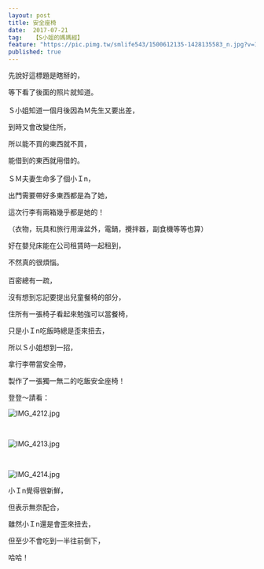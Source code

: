 ```yaml
---
layout: post
title: 安全座椅
date:  2017-07-21
tag:   【S小姐的媽媽經】
feature: "https://pic.pimg.tw/smlife543/1500612135-1428135583_n.jpg?v=1500612140"
published: true 
---
```

<p>先說好這標題是瞎掰的，</p>

<p>等下看了後面的照片就知道。<br>
<br>
Ｓ小姐知道一個月後因為Ｍ先生又要出差，</p>

<p>到時又會改變住所，</p>

<p>所以能不買的東西就不買，</p>

<p>能借到的東西就用借的。<br>
<br>
ＳＭ夫妻生命多了個小Ｉn，</p>

<p>出門需要帶好多東西都是為了她，</p>

<p>這次行李有兩箱幾乎都是她的！</p>

<p>（衣物，玩具和旅行用澡盆外，電鍋，攪拌器，副食機等等也算）</p>

<p>好在嬰兒床能在公司租賃時一起租到，</p>

<p>不然真的很煩惱。<br>
<br>
百密總有一疏，</p>

<p>沒有想到忘記要提出兒童餐椅的部分，</p>

<p>住所有一張椅子看起來勉強可以當餐椅，</p>

<p>只是小Ｉn吃飯時總是歪來扭去，</p>

<p>所以Ｓ小姐想到一招，</p>

<p>拿行李帶當安全帶，</p>

<p>製作了一張獨一無二的吃飯安全座椅！</p>

<p>登登～請看：</p>

<p><img alt="IMG_4212.jpg" src="https://pic.pimg.tw/smlife543/1500612135-1428135583_n.jpg?v=1500612140" title="IMG_4212.jpg"></p>

<p>&nbsp;</p>

<p><img alt="IMG_4213.jpg" src="https://pic.pimg.tw/smlife543/1500612133-66051686_n.jpg?v=1500612140" title="IMG_4213.jpg"></p>

<p>&nbsp;</p>

<p><img alt="IMG_4214.jpg" src="https://pic.pimg.tw/smlife543/1500612133-1440735487_n.jpg?v=1500612140" title="IMG_4214.jpg"></p>

<p>小Ｉn覺得很新鮮，</p>

<p>但表示無奈配合，</p>

<p>雖然小Ｉn還是會歪來扭去，</p>

<p>但至少不會吃到一半往前倒下，</p>

<p>哈哈！</p>

